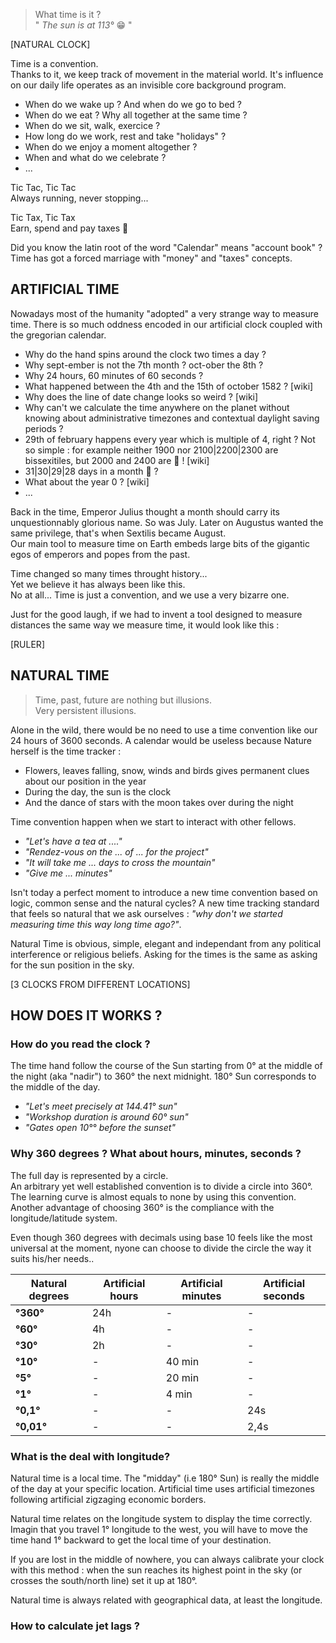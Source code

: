 > What time is it ?  
> " _The sun is at 113°_ 😁 "

[NATURAL CLOCK]

Time is a convention.  
Thanks to it, we keep track of movement in the material world.
It's influence on our daily life operates as an invisible core background program.

- When do we wake up ? And when do we go to bed ?
- When do we eat ? Why all together at the same time ?
- When do we sit, walk, exercice ?
- How long do we work, rest and take "holidays" ?
- When do we enjoy a moment altogether ?
- When and what do we celebrate ?
- ...

Tic Tac, Tic Tac  
Always running, never stopping...

Tic Tax, Tic Tax  
Earn, spend and pay taxes 🥵

Did you know the latin root of the word "Calendar" means "account book" ? Time has got a forced marriage with "money" and "taxes" concepts.

## ARTIFICIAL TIME

Nowadays most of the humanity "adopted" a very strange way to measure time. There is so much oddness encoded in our artificial clock coupled with the gregorian calendar.

- Why do the hand spins around the clock two times a day ?
- Why sept-ember is not the 7th month ? oct-ober the 8th ?
- Why 24 hours, 60 minutes of 60 seconds ? 
- What happened between the 4th and the 15th of october 1582 ? [wiki]
- Why does the line of date change looks so weird ? [wiki]
- Why can't we calculate the time anywhere on the planet without knowing about administrative timezones and contextual daylight saving periods ?
- 29th of february happens every year which is multiple of 4, right ? Not so simple : for example neither 1900 nor 2100|2200|2300 are bissexitiles, but 2000 and 2400 are 🤯 ! [wiki]
- 31|30|29|28 days in a month 🤔 ? 
- What about the year 0 ? [wiki]
- ...

Back in the time, Emperor Julius thought a month should carry its unquestionnably glorious name. So was July. Later on Augustus wanted the same privilege, that's when Sextilis became August.  
Our main tool to measure time on Earth embeds large bits of the gigantic egos of emperors and popes from the past.

Time changed so many times throught history...  
Yet we believe it has always been like this.  
No at all... Time is just a convention, and we use a very bizarre one.

Just for the good laugh, if we had to invent a tool designed to measure distances the same way we measure time, it would look like this : 

[RULER]

## NATURAL TIME

> Time, past, future are nothing but illusions.  
> Very persistent illusions.

Alone in the wild, there would be no need to use a time convention like our 24 hours of 3600 seconds. A calendar would be useless because Nature herself is the time tracker : 
- Flowers, leaves falling, snow, winds and birds gives permanent clues about our position in the year
- During the day, the sun is the clock
- And the dance of stars with the moon takes over during the night

Time convention happen when we start to interact with other fellows.
- _"Let's have a tea at ...."_
- _"Rendez-vous on the  ... of ... for the project"_
- _"It will take me ... days to cross the mountain"_
- _"Give me ... minutes"_

Isn't today a perfect moment to introduce a new time convention based on logic, common sense and the natural cycles? A new time tracking standard that feels so natural that we ask ourselves : _"why don't we started measuring time this way long time ago?"_.

Natural Time is obvious, simple, elegant and independant from any political interference or religious beliefs. Asking for the times is the same as asking for the sun position in the sky.  

[3 CLOCKS FROM DIFFERENT LOCATIONS]

## HOW DOES IT WORKS ?

### How do you read the clock ?

The time hand follow the course of the Sun starting from 0° at the middle of the night (aka "nadir") to 360° the next midnight. 180° Sun corresponds to the middle of the day.

- _"Let's meet precisely at 144.41° sun"_
- _"Workshop duration is around 60° sun"_
- _"Gates open 10°° before the sunset"_

### Why 360 degrees ? What about hours, minutes, seconds ?

The full day is represented by a circle.  
An arbitrary yet well established convention is to divide a circle into 360°. The learning curve is almost equals to none by using this convention. Another advantage of choosing 360° is the compliance with the longitude/latitude system.

Even though 360 degrees with decimals using base 10 feels like the most universal at the moment, nyone can choose to divide the circle the way it suits his/her needs..

| Natural degrees | Artificial hours | Artificial minutes | Artificial seconds |
| --- | --- | --- | --- |
| **°360°** | 24h | - | - |
| **°60°** | 4h | - | - |
| **°30°** | 2h | - | - |
| **°10°** | - | 40 min | - |
| **°5°** | - | 20 min | - |
| **°1°** | - | 4 min | - |
| **°0,1°** | - | - | 24s |
| **°0,01°** | - | - | 2,4s |

### What is the deal with longitude?

Natural time is a local time. The "midday" (i.e 180° Sun) is really the middle of the day at your specific location. Artificial time uses artificial timezones following artificial zigzaging economic borders. 

Natural time relates on the longitude system to display the time correctly. Imagin that you travel 1° longitude to the west, you will have to move the time hand 1° backward to get the local time of your destination.

If you are lost in the middle of nowhere, you can always calibrate your clock with this method : when the sun reaches its highest point in the sky (or crosses the south/north line) set it up at 180°.

Natural time is always related with geographical data, at least the longitude.

### How to calculate jet lags ?



